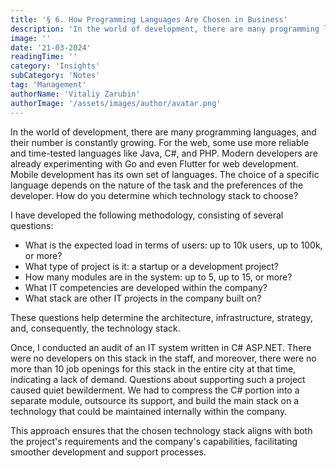 ```yaml
---
title: '§ 6. How Programming Languages Are Chosen in Business'
description: 'In the world of development, there are many programming languages, and their number is constantly growing'
image: ''
date: '21-03-2024'
readingTime: ''
category: 'Insights'
subCategory: 'Notes'
tag: 'Management'
authorName: 'Vitaliy Zarubin'
authorImage: '/assets/images/author/avatar.png'
---
```


In the world of development, there are many programming languages, and their number is constantly growing. For the web, some use more reliable and time-tested languages like Java, C#, and PHP. Modern developers are already experimenting with Go and even Flutter for web development. Mobile development has its own set of languages. The choice of a specific language depends on the nature of the task and the preferences of the developer. How do you determine which technology stack to choose?

I have developed the following methodology, consisting of several questions:

- What is the expected load in terms of users: up to 10k users, up to 100k, or more?
- What type of project is it: a startup or a development project?
- How many modules are in the system: up to 5, up to 15, or more?
- What IT competencies are developed within the company?
- What stack are other IT projects in the company built on?

These questions help determine the architecture, infrastructure, strategy, and, consequently, the technology stack.

Once, I conducted an audit of an IT system written in C# ASP.NET. There were no developers on this stack in the staff, and moreover, there were no more than 10 job openings for this stack in the entire city at that time, indicating a lack of demand. Questions about supporting such a project caused quiet bewilderment. We had to compress the C# portion into a separate module, outsource its support, and build the main stack on a technology that could be maintained internally within the company.

This approach ensures that the chosen technology stack aligns with both the project's requirements and the company's capabilities, facilitating smoother development and support processes.
